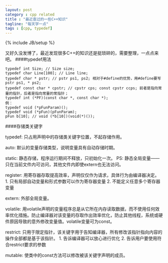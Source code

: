 ```yaml
---
layout: post
category : cpp related
title : "最近查过的一些C++知识"
tagline: "每天学一点"
tags : [cpp, typedef]
---
```

{% include JB/setup %}

又好久没发博了，最近发现很多C++的知识还是挺琐碎的，需要整理，一点点来吧。
####typedef用法

	typedef int Size; // Size size;
	typedef char Line[100]; // Line line;
	typedef char * pstr; // pstr ps1, ps2; 相对于#define的优势，用#define要写pstr ps1, * ps2;
	typedef const char * cpstr; // cpstr cps; const cpstr ccps; 前者是指向常量的指针，后者是指向常量的常指针；
	typedef int (*PF)(const char *, const char *);
	例： 
	typedef void (*pFunParam)();
	typedef void (*pFun)(pFunParam);
	pFun b[10]; // void (*b[10])(void(*)());
	
####存储类关键字

typedef: 只占用声明中的存储类关键字位置，不起存储作用。  

auto: 默认的变量存储类型，说明变量具有自动存储时期。  

static: 静态存储，程序运行期间不释放，只初始化一次。
      PS: 静态全局变量——只在当前文件内可访问，其他文件内即使extern也无法访问。  
	  
register: 用寄存器存取提高效率，声明仅仅作为请求，具体行为由编译器决定。
      1. 只有局部自动变量和形式参数可以作为寄存器变量
	  2. 不能定义任意多个寄存器变量  
	  
extern: 外部全局变量。  

volatile: 用volatile声明的变量程序总是从它所在内存读取数据，而不使用任何效率优化措施。防止编译器对该变量的存取作出效率优化，防止其他线程，系统或硬件原因导致的意外修改变量值。volatile变量可为const。  

restrict: 只用于限定指针，该关键字用于告知编译器，所有修改该指针指向内容的操作全部都是基于该指针。
      1. 告诉编译器可以放心进行优化
	  2. 告诉用户要使用符合restrict要求的参数  
	  
mutable: 使类中的const方法可以修改被该关键字声明的成员。  

	